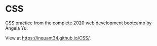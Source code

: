 # CSS
CSS practice from the complete 2020 web development bootcamp by Angela Yu.

View at https://inquant34.github.io/CSS/.
